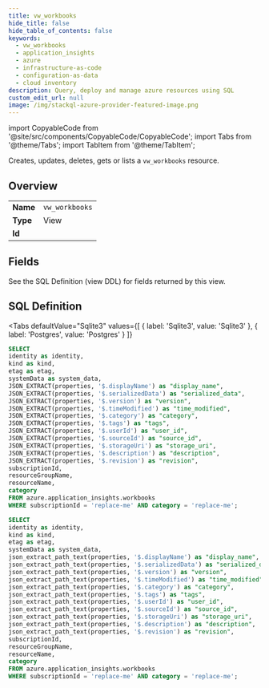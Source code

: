 ```yaml
--- 
title: vw_workbooks
hide_title: false
hide_table_of_contents: false
keywords:
  - vw_workbooks
  - application_insights
  - azure
  - infrastructure-as-code
  - configuration-as-data
  - cloud inventory
description: Query, deploy and manage azure resources using SQL
custom_edit_url: null
image: /img/stackql-azure-provider-featured-image.png
---
```


import CopyableCode from '@site/src/components/CopyableCode/CopyableCode';
import Tabs from '@theme/Tabs';
import TabItem from '@theme/TabItem';

Creates, updates, deletes, gets or lists a <code>vw_workbooks</code> resource.

## Overview
<table><tbody>
<tr><td><b>Name</b></td><td><code>vw_workbooks</code></td></tr>
<tr><td><b>Type</b></td><td>View</td></tr>
<tr><td><b>Id</b></td><td><CopyableCode code="azure.application_insights.vw_workbooks" /></td></tr>
</tbody></table>

## Fields

See the SQL Definition (view DDL) for fields returned by this view.

## SQL Definition

<Tabs
defaultValue="Sqlite3"
values={[
{ label: 'Sqlite3', value: 'Sqlite3' },
{ label: 'Postgres', value: 'Postgres' }
]}
>
<TabItem value="Sqlite3">

```sql
SELECT
identity as identity,
kind as kind,
etag as etag,
systemData as system_data,
JSON_EXTRACT(properties, '$.displayName') as "display_name",
JSON_EXTRACT(properties, '$.serializedData') as "serialized_data",
JSON_EXTRACT(properties, '$.version') as "version",
JSON_EXTRACT(properties, '$.timeModified') as "time_modified",
JSON_EXTRACT(properties, '$.category') as "category",
JSON_EXTRACT(properties, '$.tags') as "tags",
JSON_EXTRACT(properties, '$.userId') as "user_id",
JSON_EXTRACT(properties, '$.sourceId') as "source_id",
JSON_EXTRACT(properties, '$.storageUri') as "storage_uri",
JSON_EXTRACT(properties, '$.description') as "description",
JSON_EXTRACT(properties, '$.revision') as "revision",
subscriptionId,
resourceGroupName,
resourceName,
category
FROM azure.application_insights.workbooks
WHERE subscriptionId = 'replace-me' AND category = 'replace-me';
```

</TabItem>
<TabItem value="Postgres">

```sql
SELECT
identity as identity,
kind as kind,
etag as etag,
systemData as system_data,
json_extract_path_text(properties, '$.displayName') as "display_name",
json_extract_path_text(properties, '$.serializedData') as "serialized_data",
json_extract_path_text(properties, '$.version') as "version",
json_extract_path_text(properties, '$.timeModified') as "time_modified",
json_extract_path_text(properties, '$.category') as "category",
json_extract_path_text(properties, '$.tags') as "tags",
json_extract_path_text(properties, '$.userId') as "user_id",
json_extract_path_text(properties, '$.sourceId') as "source_id",
json_extract_path_text(properties, '$.storageUri') as "storage_uri",
json_extract_path_text(properties, '$.description') as "description",
json_extract_path_text(properties, '$.revision') as "revision",
subscriptionId,
resourceGroupName,
resourceName,
category
FROM azure.application_insights.workbooks
WHERE subscriptionId = 'replace-me' AND category = 'replace-me';
```

</TabItem>
</Tabs>
